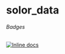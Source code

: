 solor_data
==========
###### Badges
[![Inline docs](http://inch-ci.org/github/Zrp200/solar_data.png?branch=master)](http://inch-ci.org/github/Zrp200/solar_data)
